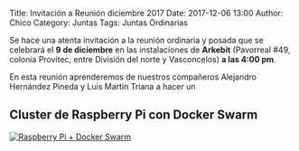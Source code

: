 Title: Invitación a Reunión diciembre 2017
Date: 2017-12-06 13:00
Author: Chico
Category: Juntas
Tags: Juntas Ordinarias

Se hace una atenta invitación a la reunión ordinaria y posada que se celebrará el __9 de diciembre__ en las instalaciones de __Arkebit__ (Pavorreal #49, colonia Provitec, entre División del norte y Vasconcelos) __a las 4:00 pm__.

En esta reunión aprenderemos de nuestros compañeros Alejandro Hernández Pineda y Luis Martin Triana a hacer un

## __Cluster de Raspberry Pi con Docker Swarm__

[![Raspberry Pi + Docker Swarm]({attach}2017-12-06-invitacion-reunion-diciembre/DockerSwarmRaspberryPi.png)]({attach}2017-12-06-invitacion-reunion-diciembre/DockerSwarmRaspberryPi.png)
